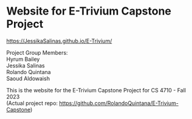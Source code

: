 # Website for E-Trivium Capstone Project

https://JessikaSalinas.github.io/E-Trivium/   
   
Project Group Members:   
Hyrum Bailey   
Jessika Salinas      
Rolando Quintana   
Saoud Aldowaish   
   
This is the website for the E-Trivium Capstone Project for CS 4710 - Fall 2023    
(Actual project repo: https://github.com/RolandoQuintana/E-Trivium-Capstone)      
